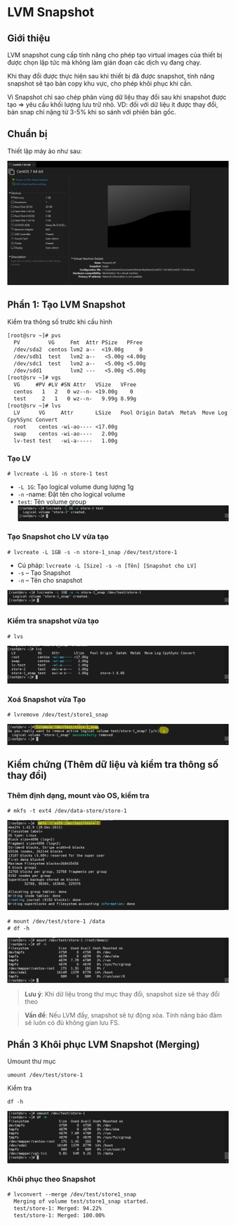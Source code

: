 # LVM Snapshot
## Giới thiệu
LVM snapshot cung cấp tính năng cho phép tạo virtual images của thiết bị được chọn lập tức mà không làm gián đoạn các dịch vụ đang chạy.

Khi thay đổi được thực hiện sau khi thiết bị đã được snapshot, tính năng snapshot sẽ tạo bản copy khu vực, cho phép khôi phục khi cần.

Vì Snapshot chỉ sao chép phân vùng dữ liệu thay đổi sau khi snapshot được tạo => yêu cầu khối lượng lưu trữ nhỏ. VD: đối với dữ liệu ít được thay đổi, bản snap chỉ nặng từ 3-5% khi so sánh với phiên bản gốc.
## Chuẩn bị
Thiết lập máy ảo như sau:

![img](/image/img1.png)
## Phần 1: Tạo LVM Snapshot
Kiểm tra thông số trước khi cấu hình
```
[root@srv ~]# pvs
  PV         VG     Fmt  Attr PSize   PFree
  /dev/sda2  centos lvm2 a--  <19.00g     0
  /dev/sdb1  test   lvm2 a--   <5.00g <4.00g
  /dev/sdc1  test   lvm2 a--   <5.00g <5.00g
  /dev/sdd1         lvm2 ---   <5.00g <5.00g
[root@srv ~]# vgs
  VG     #PV #LV #SN Attr   VSize   VFree
  centos   1   2   0 wz--n- <19.00g    0
  test     2   1   0 wz--n-   9.99g 8.99g
[root@srv ~]# lvs
  LV      VG     Attr       LSize   Pool Origin Data%  Meta%  Move Log Cpy%Sync Convert
  root    centos -wi-ao---- <17.00g
  swap    centos -wi-ao----   2.00g
  lv-test test   -wi-a-----   1.00g

```
### Tạo LV
```
# lvcreate -L 1G -n store-1 test
```
* `-L 1G`: Tạo logical volume dung lượng 1g 
* `-n` -name: Đặt tên cho logical volume
* `test`: Tên volume group
![img](/image/Screenshot_33.png)</br>
### Tạo Snapshot cho LV vừa tạo
```
# lvcreate -L 1GB -s -n store-1_snap /dev/test/store-1
```
* Cú pháp: `lvcreate -L [Size] -s -n [Tên] [Snapshot cho LV]`
* `-s` – Tạo Snapshot
* `-n` – Tên cho snapshot

![img](/image/Screenshot_34.png)</br>
### Kiểm tra snapshot vừa tạo
```
# lvs
```
![img](/image/Screenshot_35.png)</br>
### Xoá Snapshot vừa Tạo
```
# lvremove /dev/test/store1_snap
```

![img](/image/Screenshot_36.png)</br>

## Kiểm chứng (Thêm dữ liệu và kiểm tra thông số thay đổi)
### Thêm định dạng, mount vào OS, kiểm tra
```
# mkfs -t ext4 /dev/data-store/store-1
```

![img](/image/Screenshot_37.png)</br>
```
# mount /dev/test/store-1 /data
# df -h
```

![img](/image/Screenshot_38.png)</br>
>**Lưu ý**: Khi dữ liệu trong thư mục thay đổi, snapshot size sẽ thay đổi theo

>**Vấn đề**: Nếu LVM đầy, snapshot sẽ tự động xóa. Tính năng bảo đảm sẽ luôn có đủ không gian lưu FS.

## Phần 3 Khôi phục LVM Snapshot (Merging)

Umount thư mục
```
umount /dev/test/store-1
```

Kiểm tra 
```
df -h
```
![img](/image/Screenshot_39.png)</br>

### Khôi phục theo Snapshot
```
# lvconvert --merge /dev/test/store1_snap
  Merging of volume test/store1_snap started.
  test/store-1: Merged: 94.22%
  test/store-1: Merged: 100.00%

```
